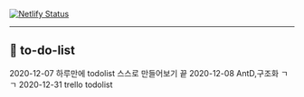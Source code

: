 [![Netlify Status](https://api.netlify.com/api/v1/badges/d7df8cdb-8e46-42d5-bc22-25187dfb68fe/deploy-status)](https://app.netlify.com/sites/too-do-list/deploys)
***

## 📘 to-do-list


2020-12-07 하루만에 todolist 스스로 만들어보기 끝
2020-12-08 AntD,구조화 ㄱㄱ
2020-12-31 trello todolist